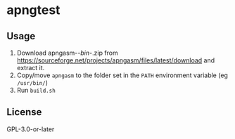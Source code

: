 # apngtest

## Usage
1. Download apngasm-*-bin-*.zip from https://sourceforge.net/projects/apngasm/files/latest/download and extract it.
2. Copy/move `apngasm` to the folder set in the `PATH` environment variable (eg `/usr/bin/`)
3. Run `build.sh`

## License
GPL-3.0-or-later
